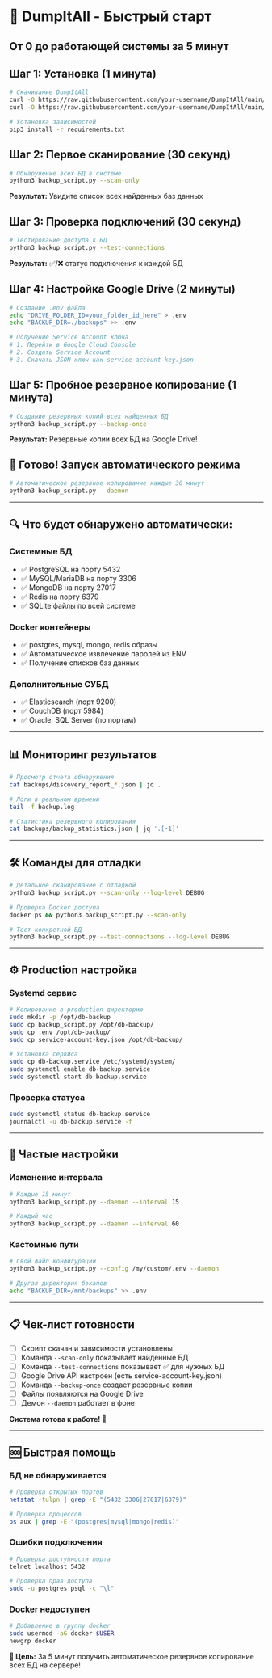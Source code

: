 # 🚀 DumpItAll - Быстрый старт

## От 0 до работающей системы за 5 минут

## Шаг 1: Установка (1 минута)
```bash
# Скачивание DumpItAll
curl -O https://raw.githubusercontent.com/your-username/DumpItAll/main/backup_script.py
curl -O https://raw.githubusercontent.com/your-username/DumpItAll/main/requirements.txt

# Установка зависимостей
pip3 install -r requirements.txt
```

## Шаг 2: Первое сканирование (30 секунд)
```bash
# Обнаружение всех БД в системе
python3 backup_script.py --scan-only
```

**Результат:** Увидите список всех найденных баз данных

## Шаг 3: Проверка подключений (30 секунд)
```bash
# Тестирование доступа к БД
python3 backup_script.py --test-connections
```

**Результат:** ✅/❌ статус подключения к каждой БД

## Шаг 4: Настройка Google Drive (2 минуты)
```bash
# Создание .env файла
echo "DRIVE_FOLDER_ID=your_folder_id_here" > .env
echo "BACKUP_DIR=./backups" >> .env

# Получение Service Account ключа
# 1. Перейти в Google Cloud Console
# 2. Создать Service Account
# 3. Скачать JSON ключ как service-account-key.json
```

## Шаг 5: Пробное резервное копирование (1 минута)
```bash
# Создание резервных копий всех найденных БД
python3 backup_script.py --backup-once
```

**Результат:** Резервные копии всех БД на Google Drive!

## 🎉 Готово! Запуск автоматического режима
```bash
# Автоматическое резервное копирование каждые 30 минут
python3 backup_script.py --daemon
```

---

## 🔍 Что будет обнаружено автоматически:

### Системные БД
- ✅ PostgreSQL на порту 5432
- ✅ MySQL/MariaDB на порту 3306  
- ✅ MongoDB на порту 27017
- ✅ Redis на порту 6379
- ✅ SQLite файлы по всей системе

### Docker контейнеры
- ✅ postgres, mysql, mongo, redis образы
- ✅ Автоматическое извлечение паролей из ENV
- ✅ Получение списков баз данных

### Дополнительные СУБД
- ✅ Elasticsearch (порт 9200)
- ✅ CouchDB (порт 5984)
- ✅ Oracle, SQL Server (по портам)

---

## 📊 Мониторинг результатов

```bash
# Просмотр отчета обнаружения
cat backups/discovery_report_*.json | jq .

# Логи в реальном времени
tail -f backup.log

# Статистика резервного копирования
cat backups/backup_statistics.json | jq '.[-1]'
```

---

## 🛠️ Команды для отладки

```bash
# Детальное сканирование с отладкой
python3 backup_script.py --scan-only --log-level DEBUG

# Проверка Docker доступа
docker ps && python3 backup_script.py --scan-only

# Тест конкретной БД
python3 backup_script.py --test-connections --log-level DEBUG
```

---

## ⚙️ Production настройка

### Systemd сервис
```bash
# Копирование в production директорию
sudo mkdir -p /opt/db-backup
sudo cp backup_script.py /opt/db-backup/
sudo cp .env /opt/db-backup/
sudo cp service-account-key.json /opt/db-backup/

# Установка сервиса
sudo cp db-backup.service /etc/systemd/system/
sudo systemctl enable db-backup.service
sudo systemctl start db-backup.service
```

### Проверка статуса
```bash
sudo systemctl status db-backup.service
journalctl -u db-backup.service -f
```

---

## 🔧 Частые настройки

### Изменение интервала
```bash
# Каждые 15 минут
python3 backup_script.py --daemon --interval 15

# Каждый час
python3 backup_script.py --daemon --interval 60
```

### Кастомные пути
```bash
# Свой файл конфигурации
python3 backup_script.py --config /my/custom/.env --daemon

# Другая директория бэкапов
echo "BACKUP_DIR=/mnt/backups" >> .env
```

---

## 📋 Чек-лист готовности

- [ ] Скрипт скачан и зависимости установлены
- [ ] Команда `--scan-only` показывает найденные БД  
- [ ] Команда `--test-connections` показывает ✅ для нужных БД
- [ ] Google Drive API настроен (есть service-account-key.json)
- [ ] Команда `--backup-once` создает резервные копии
- [ ] Файлы появляются на Google Drive
- [ ] Демон `--daemon` работает в фоне

**Система готова к работе! 🎊**

---

## 🆘 Быстрая помощь

### БД не обнаруживается
```bash
# Проверка открытых портов
netstat -tulpn | grep -E "(5432|3306|27017|6379)"

# Проверка процессов
ps aux | grep -E "(postgres|mysql|mongo|redis)"
```

### Ошибки подключения
```bash
# Проверка доступности порта
telnet localhost 5432

# Проверка прав доступа
sudo -u postgres psql -c "\l"
```

### Docker недоступен  
```bash
# Добавление в группу docker
sudo usermod -aG docker $USER
newgrp docker
```

**🎯 Цель:** За 5 минут получить автоматическое резервное копирование всех БД на сервере!
